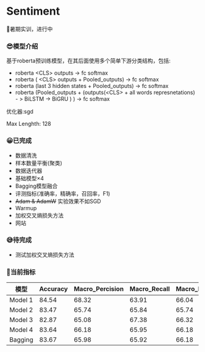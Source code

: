 # Sentiment
🐍暑期实训，进行中
### 😎模型介绍
基于roberta预训练模型，在其后面使用多个简单下游分类结构，包括:
* roberta \<CLS\> outputs -> fc softmax
* roberta ( \<CLS\> outputs + Pooled_outputs) -> fc softmax
* roberta (last 3 hidden states + Pooled_outputs) -> fc softmax
* roberta (Pooled_outputs + (outputs(\<CLS\> + all words represnetations) - > BiLSTM -> BiGRU ) ) -> fc softmax

优化器:sgd

Max Lenghth: 128
 
### 😀已完成
* 数据清洗
* 样本数量平衡(聚类)
* 数据迭代器
* 基础模型×4
* Bagging模型融合
* 评测指标(准确率，精确率，召回率，F1)
* ~~Adam & AdamW~~ 实验效果不如SGD
* Warmup
* 加权交叉熵损失方法
* 网站

### 😅待完成
* 测试加权交叉熵损失方法

### 🚀当前指标

| 模型| Accuracy | Macro_Percision| Macro_Recall | Macro_F1|
|---|---|---|---|---|
|Model 1|84.54|68.32|63.91|66.04|
|Model 2|83.47|65.74|65.84|65.74|
|Model 3|82.87|65.08|67.38|66.32|
|Model 4|83.64|66.18|65.95|66.18|
|Bagging|83.67|65.98|65.92|66.18|






